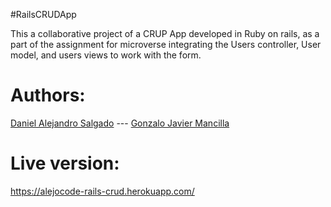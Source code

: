 #RailsCRUDApp

This a collaborative project of a CRUP App developed in Ruby on rails, as a part of the assignment for microverse integrating the Users controller, User model, and users views to work with the form.



<h1><b> Authors:</b></h1>
<a href="https://github.com/AlejoCode">Daniel Alejandro Salgado</a>  --- <a href="https://github.com/gonjavi/">Gonzalo Javier Mancilla</a> 

<h1>Live version:</h1> 
<a href="https://alejocode-rails-crud.herokuapp.com/">https://alejocode-rails-crud.herokuapp.com/</a>


